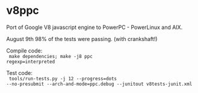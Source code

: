 v8ppc
=====

Port of Google V8 javascript engine to PowerPC - PowerLinux and AIX.

August 9th 98% of the tests were passing. (with crankshaft!)

Compile code:<br><code>
make dependencies; make -j8 ppc regexp=interpreted
</code>

Test code:<br><code>
tools/run-tests.py -j 12 --progress=dots --no-presubmit --arch-and-mode=ppc.debug --junitout v8tests-junit.xml
</code>
